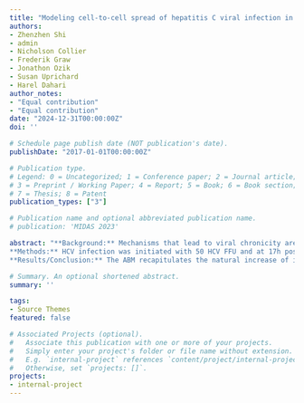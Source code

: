 ```yaml
---
title: "Modeling cell-to-cell spread of hepatitis C viral infection in vitro using agent-based modeling approach"
authors:
- Zhenzhen Shi
- admin
- Nicholson Collier
- Frederik Graw
- Jonathon Ozik
- Susan Uprichard
- Harel Dahari
author_notes:
- "Equal contribution"
- "Equal contribution"
date: "2024-12-31T00:00:00Z"
doi: ''

# Schedule page publish date (NOT publication's date).
publishDate: "2017-01-01T00:00:00Z"

# Publication type.
# Legend: 0 = Uncategorized; 1 = Conference paper; 2 = Journal article;
# 3 = Preprint / Working Paper; 4 = Report; 5 = Book; 6 = Book section;
# 7 = Thesis; 8 = Patent
publication_types: ["3"]

# Publication name and optional abbreviated publication name.
# publication: 'MIDAS 2023'

abstract: "**Background:** Mechanisms that lead to viral chronicity are poorly understood, but cell-to-cell (CTC) spread has been implicated in the establishment of chronic infections. Stochastic mathematical models were previously developed to explore the nature of hepatitis C virus (HCV) CTC spread, however, they were not designed to differentiate focus expansion due to spread vs cell proliferation and were not able to mimic focus shape, cell size, or foci merging. Here we have developed an agent-based model (ABM) to more fully describe this biological system.
**Methods:** HCV infection was initiated with 50 HCV FFU and at 17h post inoculation (p.i.), the inoculum was removed and neutralizing anti-E2 was added to block cell-free virus transmission. Cell number was monitored with or without inhibitors that were added to block specific cellular receptors and therefore determine the effect of these factors on HCV CTC spread. Cells were fixed at 72h p.i., stained for HCV NS5A and HCV+ cells per foci counted as a measure of cell-to-cell spread. An ABM was developed in which each agent represents an individual cell that can divide to become up to 4 smaller size cells as the cell monolayer becomes more tightly packed.
**Results/Conclusion:** The ABM recapitulates the natural increase of in vitro cell confluence with concomitant decrease in cell size by allowing the proliferation of individual cells through different cell cycles and infections stages. The model suggests the observed irregular HCV foci shape is the product of CTC spread through individual cell behaviors and also allows to predict the number of merging foci. Lastly, the model fits the inhibitors data well and estimates the efficacy of inhibitors in slowing HCV CTC."

# Summary. An optional shortened abstract.
summary: ''

tags:
- Source Themes
featured: false

# Associated Projects (optional).
#   Associate this publication with one or more of your projects.
#   Simply enter your project's folder or file name without extension.
#   E.g. `internal-project` references `content/project/internal-project/index.md`.
#   Otherwise, set `projects: []`.
projects:
- internal-project
---
```

